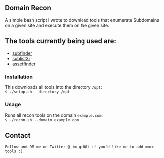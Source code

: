 ## Domain Recon
A simple bash script I wrote to download tools that enumerate Subdomains on a given site and execute them on the given site.

## The tools currently being used are:
- [subfinder](https://github.com/subfinder/subfinder)
- [sublist3r](https://github.com/aboul3la/Sublist3r)
- [assetfinder](https://github.com/tomnomnom/assetfinder)

### Installation
This downloads all tools into the directory `/opt`:  
`$ ./setup.sh --directory /opt`

### Usage
Runs all recon tools on the domain `example.com`:  
`$ ./recon.sh --domain example.com`

## Contact
`Follow and DM me on Twitter @_im_gr00t if you'd like me to add more tools :)`
